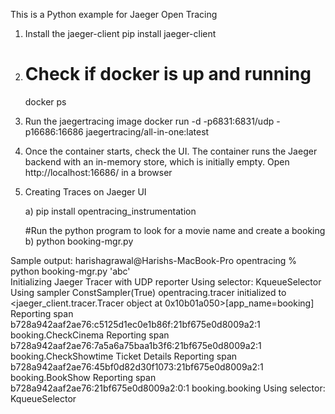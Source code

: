 This is a Python example for Jaeger Open Tracing

1) Install the jaeger-client
   pip install jaeger-client

2) # Check if docker is up and running
   docker ps 

3) Run the jaegertracing image
   docker run -d -p6831:6831/udp -p16686:16686 jaegertracing/all-in-one:latest

4) Once the container starts, check the UI. The container runs the Jaeger backend with an in-memory store, which is initially empty.
   Open http://localhost:16686/ in a browser

5) Creating Traces on Jaeger UI

   a) pip install opentracing_instrumentation

   #Run the python program to look for a movie name and create a booking
   b) python booking-mgr.py <movie-name>
   

Sample output:
harishagrawal@Harishs-MacBook-Pro opentracing % python booking-mgr.py 'abc'            
Initializing Jaeger Tracer with UDP reporter
Using selector: KqueueSelector
Using sampler ConstSampler(True)
opentracing.tracer initialized to <jaeger_client.tracer.Tracer object at 0x10b01a050>[app_name=booking]
Reporting span b728a942aaf2ae76:c5125d1ec0e1b86f:21bf675e0d8009a2:1 booking.CheckCinema
Reporting span b728a942aaf2ae76:7a5a6a75baa1b3f6:21bf675e0d8009a2:1 booking.CheckShowtime
Ticket Details
Reporting span b728a942aaf2ae76:45bf0d82d30f1073:21bf675e0d8009a2:1 booking.BookShow
Reporting span b728a942aaf2ae76:21bf675e0d8009a2:0:1 booking.booking
Using selector: KqueueSelector

